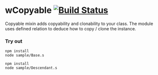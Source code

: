 # wCopyable [![Build Status](https://travis-ci.org/Wandalen/wCopyable.svg?branch=master)](https://travis-ci.org/Wandalen/wCopyable)

Copyable mixin adds copyability and clonability to your class. The module uses defined relation to deduce how to copy / clone the instance.

### Try out
```
npm install
node sample/Base.s
```
```
npm install
node sample/Descendant.s
```


































































